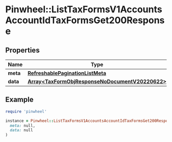 # Pinwheel::ListTaxFormsV1AccountsAccountIdTaxFormsGet200Response

## Properties

| Name | Type | Description | Notes |
| ---- | ---- | ----------- | ----- |
| **meta** | [**RefreshablePaginationListMeta**](RefreshablePaginationListMeta.md) |  |  |
| **data** | [**Array&lt;TaxFormObjResponseNoDocumentV20220622&gt;**](TaxFormObjResponseNoDocumentV20220622.md) |  |  |

## Example

```ruby
require 'pinwheel'

instance = Pinwheel::ListTaxFormsV1AccountsAccountIdTaxFormsGet200Response.new(
  meta: null,
  data: null
)
```

